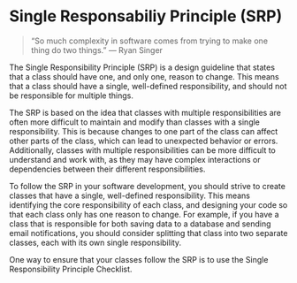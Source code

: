 # Single Responsabiliy Principle (SRP)

> “So much complexity in software comes from trying to make one thing do two things.” — Ryan Singer

The Single Responsibility Principle (SRP) is a design guideline that states that
a class should have one, and only one, reason to change. This means that a class
should have a single, well-defined responsibility, and should not be responsible
for multiple things.

The SRP is based on the idea that classes with multiple responsibilities are
often more difficult to maintain and modify than classes with a single
responsibility. This is because changes to one part of the class can affect
other parts of the class, which can lead to unexpected behavior or errors.
Additionally, classes with multiple responsibilities can be more difficult to
understand and work with, as they may have complex interactions or dependencies
between their different responsibilities.

To follow the SRP in your software development, you should strive to create
classes that have a single, well-defined responsibility. This means identifying
the core responsibility of each class, and designing your code so that each
class only has one reason to change. For example, if you have a class that is
responsible for both saving data to a database and sending email notifications,
you should consider splitting that class into two separate classes, each with
its own single responsibility.

One way to ensure that your classes follow the SRP is to use the Single
Responsibility Principle Checklist.
